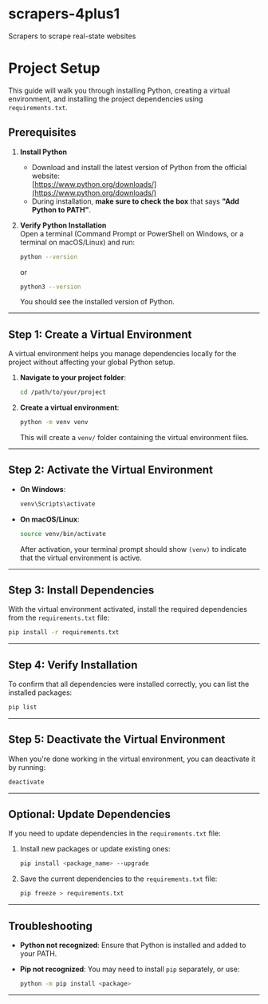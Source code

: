 # scrapers-4plus1
Scrapers to scrape real-state websites


# Project Setup

This guide will walk you through installing Python, creating a virtual environment, and installing the project dependencies using `requirements.txt`.

## Prerequisites

1. **Install Python**  
   - Download and install the latest version of Python from the official website:  
     [https://www.python.org/downloads/](https://www.python.org/downloads/)  
   - During installation, **make sure to check the box** that says **"Add Python to PATH"**.

2. **Verify Python Installation**  
   Open a terminal (Command Prompt or PowerShell on Windows, or a terminal on macOS/Linux) and run:

   ```bash
   python --version
   ```
   or
   ```bash
   python3 --version
   ```

   You should see the installed version of Python.

---

## Step 1: Create a Virtual Environment

A virtual environment helps you manage dependencies locally for the project without affecting your global Python setup.

1. **Navigate to your project folder**:

   ```bash
   cd /path/to/your/project
   ```

2. **Create a virtual environment**:

   ```bash
   python -m venv venv
   ```

   This will create a `venv/` folder containing the virtual environment files.

---

## Step 2: Activate the Virtual Environment

- **On Windows**:

   ```bash
   venv\Scripts\activate
   ```

- **On macOS/Linux**:

   ```bash
   source venv/bin/activate
   ```

   After activation, your terminal prompt should show `(venv)` to indicate that the virtual environment is active.

---

## Step 3: Install Dependencies

With the virtual environment activated, install the required dependencies from the `requirements.txt` file:

```bash
pip install -r requirements.txt
```

---

## Step 4: Verify Installation

To confirm that all dependencies were installed correctly, you can list the installed packages:

```bash
pip list
```

---

## Step 5: Deactivate the Virtual Environment

When you're done working in the virtual environment, you can deactivate it by running:

```bash
deactivate
```

---

## Optional: Update Dependencies

If you need to update dependencies in the `requirements.txt` file:

1. Install new packages or update existing ones:

   ```bash
   pip install <package_name> --upgrade
   ```

2. Save the current dependencies to the `requirements.txt` file:

   ```bash
   pip freeze > requirements.txt
   ```

---

## Troubleshooting

- **Python not recognized**: Ensure that Python is installed and added to your PATH.  
- **Pip not recognized**: You may need to install `pip` separately, or use:

   ```bash
   python -m pip install <package>
   ```

---
